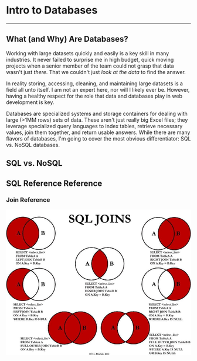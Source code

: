 # Intro to Databases

<hr>

## What (and Why) Are Databases?

Working with large datasets quickly and easily is a key skill in many industries. It never failed to surprise me in high budget, quick moving projects when a senior member of the team could not grasp that data wasn't just _there_. That we couldn't just _look at the data_ to find the answer.

In reality storing, accessing, cleaning, and maintaining large datasets is a field all unto itself. I am not an expert here, nor will I likely ever be. However, having a healthy respect for the role that data and databases play in web development is key.

Databases are specialized systems and storage containers for dealing with large (>1MM rows) sets of data. These aren't just really big Excel files; they leverage specialized query languages to index tables, retrieve necessary values, join them together, and return usable answers. While there are many flavors of databases, I'm going to cover the most obvious differentiator: SQL vs. NoSQL databases.

## SQL vs. NoSQL

## SQL Reference Reference

### Join Reference

[![SQL Reference](../assets/images/sqlJoins.webp)](assets/images/sqlJoins.webp)
